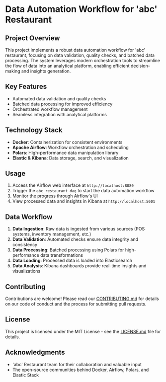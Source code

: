# Data Automation Workflow for 'abc' Restaurant

## Project Overview

This project implements a robust data automation workflow for 'abc' restaurant, focusing on data validation, quality checks, and batched data processing. The system leverages modern orchestration tools to streamline the flow of data into an analytical platform, enabling efficient decision-making and insights generation.

## Key Features

- Automated data validation and quality checks
- Batched data processing for improved efficiency
- Orchestrated workflow management
- Seamless integration with analytical platforms

## Technology Stack

- **Docker**: Containerization for consistent environments
- **Apache Airflow**: Workflow orchestration and scheduling
- **Polars**: High-performance data manipulation library
- **Elastic & Kibana**: Data storage, search, and visualization

## Usage

1. Access the Airflow web interface at `http://localhost:8080`
2. Trigger the `abc_restaurant_dag` to start the data automation workflow
3. Monitor the progress through Airflow's UI
4. View processed data and insights in Kibana at `http://localhost:5601`

## Data Workflow

1. **Data Ingestion**: Raw data is ingested from various sources (POS systems, inventory management, etc.)
2. **Data Validation**: Automated checks ensure data integrity and consistency
3. **Data Processing**: Batched processing using Polars for high-performance data transformations
4. **Data Loading**: Processed data is loaded into Elasticsearch
5. **Data Analysis**: Kibana dashboards provide real-time insights and visualizations

## Contributing

Contributions are welcome! Please read our [CONTRIBUTING.md](CONTRIBUTING.md) for details on our code of conduct and the process for submitting pull requests.

## License

This project is licensed under the MIT License - see the [LICENSE.md](LICENSE.md) file for details.

## Acknowledgments

- 'abc' Restaurant team for their collaboration and valuable input
- The open-source communities behind Docker, Airflow, Polars, and Elastic Stack
